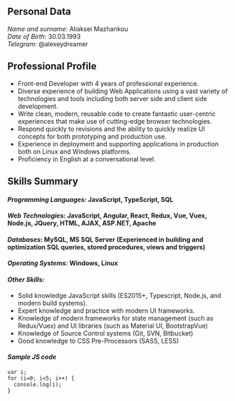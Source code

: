## Personal Data
*Name and surname:* Aliaksei Mazhankou\
*Date of Birth:* 30.03.1993\
*Telegram:* @alexeydreamer
## Professional Profile
*	Front-end Developer with 4 years of professional experience.
*	Diverse experience of building Web Applications using a vast variety of technologies and tools including both server side and client side development.
*	Write clean, modern, reusable code to create fantastic user-centric experiences that make use of cutting-edge browser technologies.
*	Respond quickly to revisions and the ability to quickly realize UI concepts for both prototyping and production use.
*	Experience in deployment and supporting applications in production both on Linux and Windows platforms.
*	Proficiency in English at a conversational level.

## Skills Summary
#### *Programming Languages:* JavaScript, TypeScript, SQL
#### *Web Technologies:* JavaScript, Angular, React, Redux, Vue, Vuex, Node.js, JQuery, HTML, AJAX, ASP.NET, Apache
#### *Databases*: MySQL, MS SQL Server (Experienced in building and optimization SQL queries, stored     procedures, views and triggers)
#### *Operating Systems:* Windows, Linux
#### *Other Skills:*
*	Solid knowledge JavaScript skills (ES2015+, Typescript, Node.js, and modern build systems).
*	Expert knowledge and practice with modern UI frameworks.
*	Knowledge of modern frameworks for state management (such as Redux/Vuex) and UI libraries (such as Material UI, BootstrapVue)
*	Knowledge of Source Control systems (Git, SVN, Bitbucket)
*	Good knowledge to CSS Pre-Processors (SASS, LESS)
#### *Sample JS code*
```
var i;
for (i=0; i<5; i++) {
  console.log(i);
}
```
